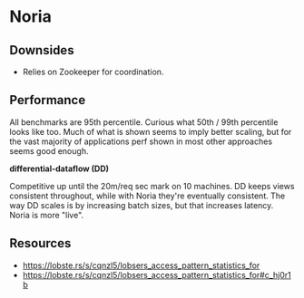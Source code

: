 # Noria

## Downsides

- Relies on Zookeeper for coordination.

## Performance

All benchmarks are 95th percentile. Curious what 50th / 99th percentile looks
like too. Much of what is shown seems to imply better scaling, but for the
vast majority of applications perf shown in most other approaches seems good
enough.

__differential-dataflow (DD)__

Competitive up until the 20m/req sec mark on 10 machines. DD keeps views
consistent throughout, while with Noria they're eventually consistent. The
way DD scales is by increasing batch sizes, but that increases latency. Noria
is more "live".

## Resources

- https://lobste.rs/s/cqnzl5/lobsers_access_pattern_statistics_for
- https://lobste.rs/s/cqnzl5/lobsers_access_pattern_statistics_for#c_hj0r1b
